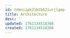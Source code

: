 ```yaml
---
id: tdmniipk21btb62iurjlgmp
title: Architecture
desc: ''
updated: 1761134518366
created: 1761134518366
---
```

